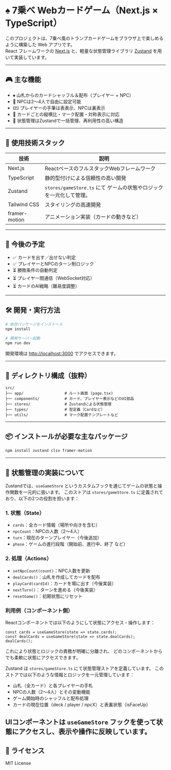 # ♠️ 7乗べ Webカードゲーム（Next.js × TypeScript）

このプロジェクトは、7乗べ風のトランプカードゲームをブラウザ上で楽しめるように構築した Web アプリです。  
React フレームワークの [Next.js](https://nextjs.org/) と、軽量な状態管理ライブラリ [Zustand](https://github.com/pmndrs/zustand) を用いて実装しています。

---

## 🎮 主な機能

- ♠️ 山札からのカードシャッフル＆配布（プレイヤー + NPC）
- 🤖 NPCは2〜4人で自由に設定可能
- 🁏 プレイヤーの手筆は表表示、NPCは裏表示
- 🧩 カードごとの縦横比・マーク配置・対称表示に対応
- 🔧 状態管理はZustandで一括管理、再利用性の高い構造

---

## 🧱 使用技術スタック

| 技術            | 説明                                            |
|---------------|-----------------------------------------------|
| Next.js       | ReactベースのフルスタックWebフレームワーク                     |
| TypeScript    | 静的型付けによる信頼性の高い開発                              |
| Zustand       | `stores/gameStore.ts` にて ゲームの状態やロジックを一元化して管理。 |
| Tailwind CSS  | スタイリングの高速開発                                   |
| framer-motion | アニメーション実装（カードの動きなど）                           |

---

## 🚀 今後の予定

- ✅ カードを出す／出せない判定
- ✅ プレイヤーとNPCのターン制ロジック
- ⏳ 勝敗条件の自動判定
- ⏳ プレイヤー間通信（WebSocket対応）
- ⏳ カードのAI戦略（難易度調整）

---

## 🛠 開発・実行方法

```bash
# 依存パッケージをインストール
npm install

# 開発サーバー起動
npm run dev
```

開発環境は [http://localhost:3000](http://localhost:3000) でアクセスできます。

---

## 📁 ディレクトリ構成（抜粋）

```plaintext
src/
├── app/                  # ルート画面 (page.tsx)
├── components/           # カード、プレイヤー表示などのUI部品
├── stores/               # Zustandによる状態管理
├── types/                # 型定義（Cardなど）
├── utils/                # マーク配置テンプレートなど
```

---

## 📦 インストールが必要な主なパッケージ

```bash
npm install zustand clsx framer-motion
```

---

## 🧩 状態管理の実装について

Zustandでは、`useGameStore` というカスタムフックを通じてゲームの状態と操作関数を一元的に扱います。
このストアは `stores/gameStore.ts` に定義されており、以下の2つの役割を担います：

### 1. 状態（State）
- `cards`：全カード情報（場所や向きを含む）
- `npcCount`：NPCの人数（2〜4人）
- `turn`：現在のターンプレイヤー（今後追加）
- `phase`：ゲームの進行段階（開始前、進行中、終了 など）

### 2. 処理（Actions）
- `setNpcCount(count)`：NPC人数を更新
- `dealCards()`：山札を作成してカードを配布
- `playCard(cardId)`：カードを場に出す（今後実装）
- `nextTurn()`：ターンを進める（今後実装）
- `resetGame()`：初期状態にリセット

### 利用例（コンポーネント側）
Reactコンポーネントでは以下のようにして状態にアクセス・操作します：

```tsx
const cards = useGameStore(state => state.cards);
const dealCards = useGameStore(state => state.dealCards);
dealCards();
```

これにより状態とロジックの責務が明確に分離され、
どのコンポーネントからでも柔軟に状態にアクセスできます。

Zustand は `stores/gameStore.ts` にて状態管理ストアを定義しています。
このストアでは以下のような情報とロジックを一元管理しています：

- 山札（全カード）と各プレイヤーの手札
- NPCの人数（2〜4人）とその変動機能
- ゲーム開始時のシャッフルと配布処理
- カードの現在位置（deck / player / npcX）と表裏状態（isFaceUp）

UIコンポーネントは `useGameStore` フックを使って状態にアクセスし、表示や操作に反映しています。
---

## 📄 ライセンス

MIT License
